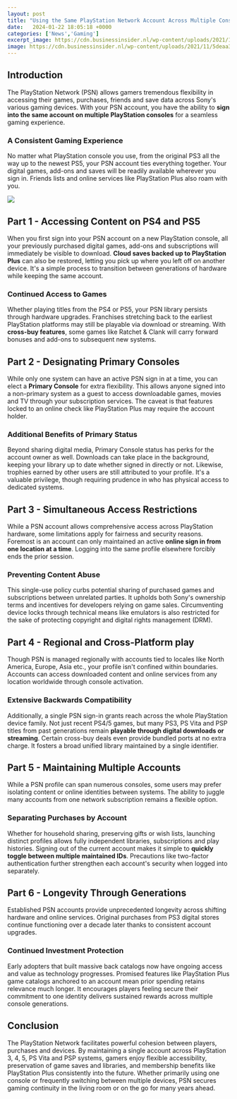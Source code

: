 ```yaml
---
layout: post
title: "Using the Same PlayStation Network Account Across Multiple Consoles"
date:   2024-01-22 18:05:18 +0000
categories: ['News','Gaming']
excerpt_image: https://cdn.businessinsider.nl/wp-content/uploads/2021/11/5deaa3b8fd9db221501bea28.png
image: https://cdn.businessinsider.nl/wp-content/uploads/2021/11/5deaa3b8fd9db221501bea28.png
---
```


## Introduction
The PlayStation Network (PSN) allows gamers tremendous flexibility in accessing their games, purchases, friends and save data across Sony's various gaming devices. With your PSN account, you have the ability to **sign into the same account on multiple PlayStation consoles** for a seamless gaming experience.
### A Consistent Gaming Experience
No matter what PlayStation console you use, from the original PS3 all the way up to the newest PS5, your PSN account ties everything together. Your digital games, add-ons and saves will be readily available wherever you sign in. Friends lists and online services like PlayStation Plus also roam with you.

![](https://cdn.businessinsider.nl/wp-content/uploads/2021/11/5deaa3b8fd9db221501bea28.png)
## Part 1 - Accessing Content on PS4 and PS5  
When you first sign into your PSN account on a new PlayStation console, all your previously purchased digital games, add-ons and subscriptions will immediately be visible to download. **Cloud saves backed up to PlayStation Plus** can also be restored, letting you pick up where you left off on another device. It's a simple process to transition between generations of hardware while keeping the same account.
### Continued Access to Games  
Whether playing titles from the PS4 or PS5, your PSN library persists through hardware upgrades. Franchises stretching back to the earliest PlayStation platforms may still be playable via download or streaming. With **cross-buy features**, some games like Ratchet & Clank will carry forward bonuses and add-ons to subsequent new systems.
## Part 2 - Designating Primary Consoles
While only one system can have an active PSN sign in at a time, you can elect a **Primary Console** for extra flexibility. This allows anyone signed into a non-primary system as a guest to access downloadable games, movies and TV through your subscription services. The caveat is that features locked to an online check like PlayStation Plus may require the account holder.
### Additional Benefits of Primary Status
Beyond sharing digital media, Primary Console status has perks for the account owner as well. Downloads can take place in the background, keeping your library up to date whether signed in directly or not. Likewise, trophies earned by other users are still attributed to your profile. It's a valuable privilege, though requiring prudence in who has physical access to dedicated systems.
## Part 3 - Simultaneous Access Restrictions  
While a PSN account allows comprehensive access across PlayStation hardware, some limitations apply for fairness and security reasons. Foremost is an account can only maintained an active **online sign in from one location at a time**. Logging into the same profile elsewhere forcibly ends the prior session. 
### Preventing Content Abuse 
This single-use policy curbs potential sharing of purchased games and subscriptions between unrelated parties. It upholds both Sony's ownership terms and incentives for developers relying on game sales. Circumventing device locks through technical means like emulators is also restricted for the sake of protecting copyright and digital rights management (DRM).
## Part 4 - Regional and Cross-Platform play
Though PSN is managed regionally with accounts tied to locales like North America, Europe, Asia etc., your profile isn't confined within boundaries. Accounts can access downloaded content and online services from any location worldwide through console activation. 
### Extensive Backwards Compatibility  
Additionally, a single PSN sign-in grants reach across the whole PlayStation device family. Not just recent PS4/5 games, but many PS3, PS Vita and PSP titles from past generations remain **playable through digital downloads or streaming**. Certain cross-buy deals even provide bundled ports at no extra charge. It fosters a broad unified library maintained by a single identifier.
## Part 5 - Maintaining Multiple Accounts  
While a PSN profile can span numerous consoles, some users may prefer isolating content or online identities between systems. The ability to juggle many accounts from one network subscription remains a flexible option.
### Separating Purchases by Account
Whether for household sharing, preserving gifts or wish lists, launching distinct profiles allows fully independent libraries, subscriptions and play histories. Signing out of the current account makes it simple to **quickly toggle between multiple maintained IDs**. Precautions like two-factor authentication further strengthen each account's security when logged into separately.  
## Part 6 - Longevity Through Generations  
Established PSN accounts provide unprecedented longevity across shifting hardware and online services. Original purchases from PS3 digital stores continue functioning over a decade later thanks to consistent account upgrades. 
### Continued Investment Protection  
Early adopters that built massive back catalogs now have ongoing access and value as technology progresses. Promised features like PlayStation Plus game catalogs anchored to an account mean prior spending retains relevance much longer. It encourages players feeling secure their commitment to one identity delivers sustained rewards across multiple console generations.
## Conclusion
The PlayStation Network facilitates powerful cohesion between players, purchases and devices. By maintaining a single account across PlayStation 3, 4, 5, PS Vita and PSP systems, gamers enjoy flexible accessibility, preservation of game saves and libraries, and membership benefits like PlayStation Plus consistently into the future. Whether primarily using one console or frequently switching between multiple devices, PSN secures gaming continuity in the living room or on the go for many years ahead.